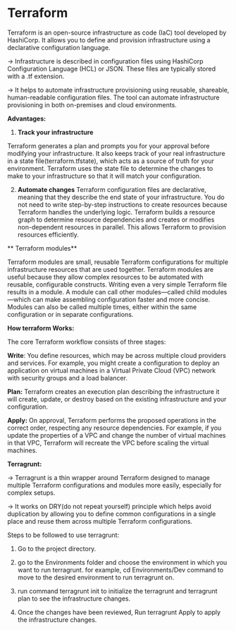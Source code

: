 # Terraform

 Terraform is an open-source infrastructure as code (IaC) tool developed by HashiCorp. It allows you to define and provision infrastructure using a declarative configuration language.

 ->  Infrastructure is described in configuration files using HashiCorp Configuration Language (HCL) or JSON. These files are typically stored with a .tf extension.

 -> It helps to automate infrastructure provisioning using reusable, shareable, human-readable configuration files. The tool can automate infrastructure provisioning in both on-premises and cloud environments.

**Advantages:**

1. **Track your infrastructure**

Terraform generates a plan and prompts you for your approval before modifying your infrastructure. It also keeps track of your real infrastructure in a state file(terraform.tfstate), which acts as a source of truth for your environment. Terraform uses the state file to determine the changes to make to your infrastructure so that it will match your configuration.

2. **Automate changes**
Terraform configuration files are declarative, meaning that they describe the end state of your infrastructure. You do not need to write step-by-step instructions to create resources because Terraform handles the underlying logic. Terraform builds a resource graph to determine resource dependencies and creates or modifies non-dependent resources in parallel. This allows Terraform to provision resources efficiently.

** Terraform modules**

Terraform modules are small, reusable Terraform configurations for multiple infrastructure resources that are used together. Terraform modules are useful because they allow complex resources to be automated with reusable, configurable constructs. Writing even a very simple Terraform file results in a module. A module can call other modules—called child modules—which can make assembling configuration faster and more concise. Modules can also be called multiple times, either within the same configuration or in separate configurations.

**How terraform Works:**

The core Terraform workflow consists of three stages:

**Write**: You define resources, which may be across multiple cloud providers and services. For example, you might create a configuration to deploy an application on virtual machines in a Virtual Private Cloud (VPC) network with security groups and a load balancer.

**Plan:** Terraform creates an execution plan describing the infrastructure it will create, update, or destroy based on the existing infrastructure and your configuration.

**Apply:** On approval, Terraform performs the proposed operations in the correct order, respecting any resource dependencies. For example, if you update the properties of a VPC and change the number of virtual machines in that VPC, Terraform will recreate the VPC before scaling the virtual machines.


**Terragrunt:**


->  Terragrunt is a thin wrapper around Terraform designed to manage multiple Terraform configurations and modules more easily, especially for complex setups.

-> It works on DRY(do not repeat yourself) principle which helps avoid duplication by allowing you to define common configurations in a single place and reuse them across multiple Terraform configurations.

Steps to be followed to use terragrunt:

1. Go to the project directory.

2. go to the Environments folder and choose the environment in which you want to run terragrunt.
for example, cd Environments/Dev command to move to the desired environment to run terragrunt on.

3. run command terragrunt init to initialize the terragrunt and terragrunt plan to see the infrastructure changes.

4. Once the changes have been reviewed, Run terragrunt Apply to apply the infrastructure changes. 
